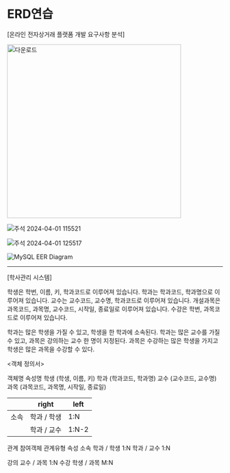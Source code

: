 # ERD연습
[온라인 전자상거래 플랫폼 개발 요구사항 분석]

<img width="406" alt="다운로드" src="https://github.com/Chordingg/ERD-/assets/157094467/432c68b4-5941-4a1c-9757-356e4287e682">


![주석 2024-04-01 115521](https://github.com/Chordingg/ERD-/assets/157094467/138687cc-bc79-4c40-8415-59e44685657a)

![주석 2024-04-01 125517](https://github.com/Chordingg/ERD-/assets/157094467/c4a8da1b-216a-4430-b506-8f6364df255f)

![MySQL EER Diagram](https://github.com/Chordingg/ERD-/assets/157094467/598b4c49-0fb3-4e18-b2b8-152e161fcf0f)


***

[학사관리 시스템]

학생은 학번, 이름, 키, 학과코드로 이루어져 있습니다.
학과는 학과코드, 학과명으로 이루어져 있습니다.
교수는 교수코드, 교수명, 학과코드로 이루어져 있습니다.
개설과목은 과목코드, 과목명, 교수코드, 시작일, 종료일로 이루어져 있습니다.
수강은 학번, 과목코드로 이루어져 있습니다.

학과는 많은 학생을 가질 수 있고, 학생을 한 학과에 소속된다.
학과는 많은 교수를 가질 수 있고, 과목은 강의하는 교수 한 명이 지정된다.
과목은 수강하는 많은 학생을 가지고 학생은 많은 과목을 수강할 수 있다.

<객체 정의서>

객체명 속성명
학생  (학생, 이름, 키)
학과  (학과코드, 학과명)
교수  (교수코드, 교수명)
과목  (과목코드, 과목명, 시작일, 종료일)


|    |<center>right</center>|<center>left</center>|
|----|---------------------:|:--------------------|
|소속|학과  / 학생                 |1:N              
||학과 / 교수              |1:N-2             


관계  참여객체  관계유형  속성
소속      학과 / 학생    1:N
          학과 / 교수    1:N

강의      교수 / 과목    1:N
수강      학생 / 과목    M:N

